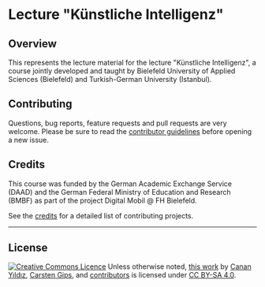 # Lecture "Künstliche Intelligenz"

## Overview

This represents the lecture material for the lecture "Künstliche Intelligenz",
a course jointly developed and taught by Bielefeld University of Applied Sciences
(Bielefeld) and Turkish-German University (Istanbul).


## Contributing

Questions, bug reports, feature requests and pull requests are very welcome.
Please be sure to read the [contributor guidelines](CONTRIBUTING.md) before
opening a new issue.


## Credits

This course was funded by the German Academic Exchange Service (DAAD) and the
German Federal Ministry of Education and Research (BMBF) as part of the project
Digital Mobil @ FH Bielefeld.

See the [credits](CREDITS.md) for a detailed list of contributing projects.


---

## License

<!-- https://creativecommons.org/choose/ -->
<a rel="license" href="https://creativecommons.org/licenses/by-sa/4.0/"><img alt="Creative Commons Licence" style="border-width:0;margin:0;display:inline;" src="https://i.creativecommons.org/l/by-sa/4.0/80x15.png" /></a>
Unless otherwise noted, <a href="https://github.com/Artificial-Intelligence-FHB-TDU/KI-Vorlesung">this work</a> by <a xmlns:cc="https://creativecommons.org/ns#" href="https://github.com/cyildiz" property="cc:attributionName" rel="cc:attributionURL">Canan Yıldız</a>, <a xmlns:cc="https://creativecommons.org/ns#" href="https://github.com/cagix" property="cc:attributionName" rel="cc:attributionURL">Carsten Gips</a>, and <a href="https://github.com/Artificial-Intelligence-FHB-TDU/KI-Vorlesung/graphs/contributors">contributors</a> is licensed under <a rel="license" href="https://github.com/Artificial-Intelligence-FHB-TDU/KI-Vorlesung/blob/master/LICENSE.md">CC BY-SA 4.0</a>.
